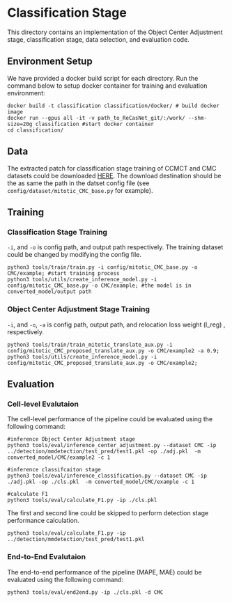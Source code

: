 # Classification Stage

This directory contains an implementation of the Object Center Adjustment stage, classification stage, data selection, and evaluation code.


## Environment Setup
We have provided a docker build script for each directory. Run the command below to setup docker container for training and evaluation environment:

```
docker build -t classification classification/docker/ # build docker image
docker run --gpus all -it -v path_to_ReCasNet_git/:/work/ --shm-size=20g classification #start docker container
cd classification/
```
## Data 

The extracted patch for classification stage training of CCMCT and CMC datasets could be downloaded <a href="https://chula-my.sharepoint.com/:f:/g/personal/6372025021_student_chula_ac_th/ErP3lSm3r_JHthDCkMMFr5oB52c1I0bTyVsgKbECDoEm4w?e=RcRnWw" title="">HERE</a>. The download destination should be the as same the path in the datset config file (see `config/dataset/mitotic_CMC_base.py` for example).

## Training
### Classification Stage Training
`-i`, and `-o` is config path, and output path respectively. The training dataset could be changed by modifying the config file.

```
python3 tools/train/train.py -i config/mitotic_CMC_base.py -o CMC/example; #start training process
python3 tools/utils/create_inference_model.py -i config/mitotic_CMC_base.py -o CMC/example; #the model is in converted_model/output path 
```

### Object Center Adjustment Stage Training
`-i`, and `-o`, `-a` is config path, output path, and relocation loss weight (l_reg) , respectively.

```
python3 tools/train/train_mitotic_translate_aux.py -i config/mitotic_CMC_proposed_translate_aux.py -o CMC/example2 -a 0.9; 
python3 tools/utils/create_inference_model.py -i config/mitotic_CMC_proposed_translate_aux.py -o CMC/example2; 
```

## Evaluation

### Cell-level Evalutaion
The cell-level performance of the pipeline could be evaluated using the following command:

```
#inference Object Center Adjustment stage
python3 tools/eval/inference_center_adjustment.py --dataset CMC -ip ../detection/mmdetection/test_pred/test1.pkl -op ./adj.pkl  -m converted_model/CMC/example2 -c 1 

#inference classifcaiton stage
python3 tools/eval/inference_classification.py --dataset CMC -ip ./adj.pkl -op ./cls.pkl  -m converted_model/CMC/example -c 1 

#calculate F1
python3 tools/eval/calculate_F1.py -ip ./cls.pkl 
```

The first and second line could be skipped to perform detection stage performance calculation.
```
python3 tools/eval/calculate_F1.py -ip ../detection/mmdetection/test_pred/test1.pkl
```

### End-to-End Evalutaion
The end-to-end performance of the pipeline (MAPE, MAE) could be evaluated using the following command:
```
python3 tools/eval/end2end.py -ip ./cls.pkl -d CMC
```
